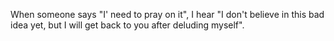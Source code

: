 When someone says "I' need to pray on it", I hear "I don't believe in this bad idea yet, but I will get back to you after deluding myself".